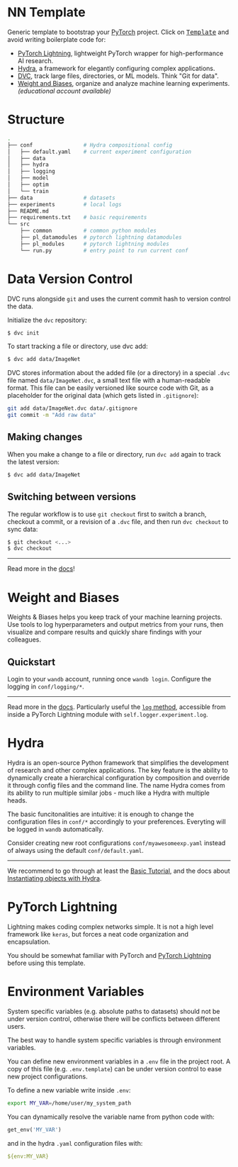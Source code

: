 # NN Template

Generic template to bootstrap your [PyTorch](https://pytorch.org/get-started/locally/) project. Click on [<kbd>Template</kbd>](https://github.com/lucmos/ml-template/generate) and avoid writing boilerplate code for:

- [PyTorch Lightning](https://github.com/PyTorchLightning/pytorch-lightning), lightweight PyTorch wrapper for high-performance AI research.
- [Hydra](https://github.com/facebookresearch/hydra), a framework for elegantly configuring complex applications.
- [DVC](https://dvc.org/doc/start/data-versioning), track large files, directories, or ML models. Think "Git for data".
- [Weight and Biases](https://wandb.ai/home), organize and analyze machine learning experiments. *(educational account available)*

# Structure

```bash
.
├── conf                # Hydra compositional config
│   ├── default.yaml    # current experiment configuration
│   ├── data
│   ├── hydra
│   ├── logging
│   ├── model
│   ├── optim
│   └── train
├── data                # datasets
├── experiments         # local logs
├── README.md
├── requirements.txt    # basic requirements
└── src
    ├── common          # common python modules
    ├── pl_datamodules  # pytorch lightning datamodules
    ├── pl_modules      # pytorch lightning modules
    └── run.py          # entry point to run current conf
```

# Data Version Control

DVC runs alongside `git` and uses the current commit hash to version control the data.

Initialize the `dvc` repository:

```bash
$ dvc init
```

To start tracking a file or directory, use dvc add:

```bash
$ dvc add data/ImageNet
```

DVC stores information about the added file (or a directory) in a special `.dvc` file named `data/ImageNet.dvc`, a small text file with a human-readable format.
This file can be easily versioned like source code with Git, as a placeholder for the original data (which gets listed in `.gitignore`):

```bash
git add data/ImageNet.dvc data/.gitignore
git commit -m "Add raw data"
```

## Making changes

When you make a change to a file or directory, run `dvc add` again to track the latest version:

```bash
$ dvc add data/ImageNet
```

## Switching between versions

The regular workflow is to use `git checkout` first to switch a branch, checkout a commit, or a revision of a `.dvc` file, and then run `dvc checkout` to sync data:

```bash
$ git checkout <...>
$ dvc checkout
```

---

Read more in the [docs](https://dvc.org/doc/start/data-versioning)!


# Weight and Biases

Weights & Biases helps you keep track of your machine learning projects. Use tools to log hyperparameters and output metrics from your runs, then visualize and compare results and quickly share findings with your colleagues.

## Quickstart

Login to your `wandb` account, running once `wandb login`.
Configure the logging in `conf/logging/*`.


---


Read more in the [docs](https://docs.wandb.ai/). Particularly useful the [`log` method](https://docs.wandb.ai/library/log), accessible from inside a PyTorch Lightning module with `self.logger.experiment.log`.


# Hydra

Hydra is an open-source Python framework that simplifies the development of research and other complex applications. The key feature is the ability to dynamically create a hierarchical configuration by composition and override it through config files and the command line. The name Hydra comes from its ability to run multiple similar jobs - much like a Hydra with multiple heads.

The basic funcitonalities are intuitive: it is enough to change the configuration files in `conf/*` accordingly to your preferences. Everyting will be logged in `wandb` automatically.

Consider creating new root configurations `conf/myawesomeexp.yaml` instead of always using the default `conf/default.yaml`.


---

We recommend to go through at least the [Basic Tutorial](https://hydra.cc/docs/tutorials/basic/your_first_app/simple_cli), and the docs about [Instantiating objects with Hydra](https://hydra.cc/docs/patterns/instantiate_objects/overview).


# PyTorch Lightning

Lightning makes coding complex networks simple.
It is not a high level framework like `keras`, but forces a neat code organization and encapsulation.

You should be somewhat familiar with PyTorch and [PyTorch Lightning](https://pytorch-lightning.readthedocs.io/en/stable/index.html) before using this template.

# Environment Variables

System specific variables (e.g. absolute paths to datasets) should not be under version control, otherwise there will be conflicts between different users.

The best way to handle system specific variables is through environment variables.

You can define new environment variables in a `.env` file in the project root. A copy of this file (e.g. `.env.template`) can be under version control to ease new project configurations.

To define a new variable write inside `.env`:

```bash
export MY_VAR=/home/user/my_system_path
```

You can dynamically resolve the variable name from python code with:

```python
get_env('MY_VAR')
```

and in the hydra `.yaml` configuration files with:

```yaml
${env:MY_VAR}
```
